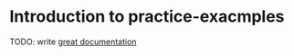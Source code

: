 # Introduction to practice-exacmples

TODO: write [great documentation](http://jacobian.org/writing/great-documentation/what-to-write/)
